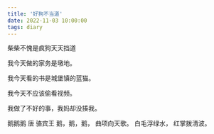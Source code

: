 ```yaml
---
title: '好狗不当道'
date: 2022-11-03 10:00:00
tags: diary
---
```

柴柴不愧是疯狗天天挡道

我今天做的家务是墩地。

我今天看的书是城堡镇的蓝猫。

我今天不应该偷看视频。

我做了不好的事，我妈却没揍我。

鹅鹅鹅 唐 骆宾王
鹅，鹅，鹅，
曲项向天歌。
白毛浮绿水，
红掌拨清波。
